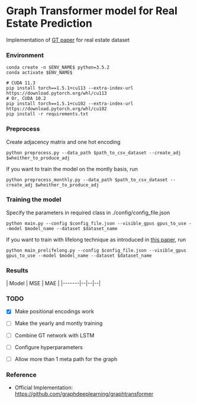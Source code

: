 # Graph Transformer model for Real Estate Prediction
Implementation of [GT paper](https://arxiv.org/abs/2012.09699) for real estate dataset



### Environment
``` 
conda create -n $ENV_NAME$ python=3.5.2
conda activate $ENV_NAME$

# CUDA 11.3
pip install torch==1.5.1+cu113 --extra-index-url https://download.pytorch.org/whl/cu113 
# Or, CUDA 10.2 
pip install torch==1.5.1+cu102 --extra-index-url https://download.pytorch.org/whl/cu102 
pip install -r requirements.txt
```

### Preprocess
Create adjacency matrix and one hot encoding
```
python preprocess.py --data_path $path_to_csv_dataset --create_adj $wheither_to_produce_adj
```
If you want to train the model on the montly basis, run
```
python preprocess_monthly.py --data_path $path_to_csv_dataset --create_adj $wheither_to_produce_adj
```

### Training the model
Specify the parameters in required class in ./config/config_file.json
```
python main.py --config $config_file.json --visible_gpus gpus_to_use --model $model_name --dataset $dataset_name
```
If you want to train with lifelong technique as introduced in [this paper](), run
```
python main_prelifelong.py --config $config_file.json --visible_gpus gpus_to_use --model $model_name --dataset $dataset_name
```


### Results
| Model | MSE | MAE |
|-------|--|--|--|


### TODO
- [x] Make positional encodings work
- [ ] Make the yearly and montly training
- [ ] Combine GT network with LSTM
- [ ] Configure hyperparameters
- [ ] Allow more than 1 meta path for the graph


### Reference
* Official Implementation: https://github.com/graphdeeplearning/graphtransformer
